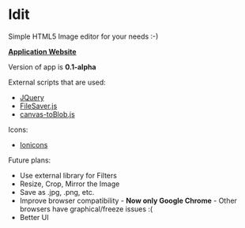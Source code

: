 # Idit
Simple HTML5 Image editor for your needs :-)

**[Application Website](idit.captainjkob.tk)**

Version of app is **0.1-alpha**

External scripts that are used:
* [JQuery](http://jquery.com/download/)
* [FileSaver.js](https://github.com/eligrey/FileSaver.js/)
* [canvas-toBlob.js](https://github.com/eligrey/canvas-toBlob.js)

Icons:
* [Ionicons](http://ionicons.com/) 

Future plans:
* Use external library for Filters
* Resize, Crop, Mirror the Image
* Save as .jpg, .png, etc.
* Improve browser compatibility - **Now only Google Chrome** - Other browsers have graphical/freeze issues :(
* Better UI
